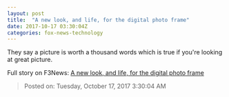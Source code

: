 ```yaml
---
layout: post
title:  "A new look, and life, for the digital photo frame"
date: 2017-10-17 03:30:04Z
categories: fox-news-technology
---
```


They say a picture is worth a thousand words which is true if you're looking at great picture.


Full story on F3News: [A new look, and life, for the digital photo frame](http://www.f3nws.com/n/zZA2u)

> Posted on: Tuesday, October 17, 2017 3:30:04 AM
